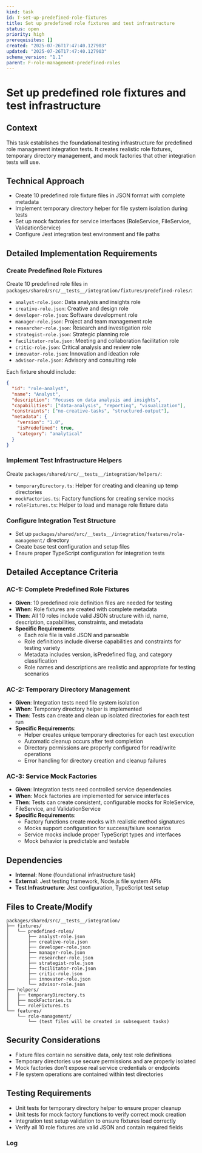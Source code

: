 ```yaml
---
kind: task
id: T-set-up-predefined-role-fixtures
title: Set up predefined role fixtures and test infrastructure
status: open
priority: high
prerequisites: []
created: "2025-07-26T17:47:40.127903"
updated: "2025-07-26T17:47:40.127903"
schema_version: "1.1"
parent: F-role-management-predefined-roles
---
```


# Set up predefined role fixtures and test infrastructure

## Context

This task establishes the foundational testing infrastructure for predefined role management integration tests. It creates realistic role fixtures, temporary directory management, and mock factories that other integration tests will use.

## Technical Approach

- Create 10 predefined role fixture files in JSON format with complete metadata
- Implement temporary directory helper for file system isolation during tests
- Set up mock factories for service interfaces (RoleService, FileService, ValidationService)
- Configure Jest integration test environment and file paths

## Detailed Implementation Requirements

### Create Predefined Role Fixtures

Create 10 predefined role files in `packages/shared/src/__tests__/integration/fixtures/predefined-roles/`:

- `analyst-role.json`: Data analysis and insights role
- `creative-role.json`: Creative and design role
- `developer-role.json`: Software development role
- `manager-role.json`: Project and team management role
- `researcher-role.json`: Research and investigation role
- `strategist-role.json`: Strategic planning role
- `facilitator-role.json`: Meeting and collaboration facilitation role
- `critic-role.json`: Critical analysis and review role
- `innovator-role.json`: Innovation and ideation role
- `advisor-role.json`: Advisory and consulting role

Each fixture should include:

```json
{
  "id": "role-analyst",
  "name": "Analyst",
  "description": "Focuses on data analysis and insights",
  "capabilities": ["data-analysis", "reporting", "visualization"],
  "constraints": ["no-creative-tasks", "structured-output"],
  "metadata": {
    "version": "1.0",
    "isPredefined": true,
    "category": "analytical"
  }
}
```

### Implement Test Infrastructure Helpers

Create `packages/shared/src/__tests__/integration/helpers/`:

- `temporaryDirectory.ts`: Helper for creating and cleaning up temp directories
- `mockFactories.ts`: Factory functions for creating service mocks
- `roleFixtures.ts`: Helper to load and manage role fixture data

### Configure Integration Test Structure

- Set up `packages/shared/src/__tests__/integration/features/role-management/` directory
- Create base test configuration and setup files
- Ensure proper TypeScript configuration for integration tests

## Detailed Acceptance Criteria

### AC-1: Complete Predefined Role Fixtures

- **Given**: 10 predefined role definition files are needed for testing
- **When**: Role fixtures are created with complete metadata
- **Then**: All 10 roles include valid JSON structure with id, name, description, capabilities, constraints, and metadata
- **Specific Requirements**:
  - Each role file is valid JSON and parseable
  - Role definitions include diverse capabilities and constraints for testing variety
  - Metadata includes version, isPredefined flag, and category classification
  - Role names and descriptions are realistic and appropriate for testing scenarios

### AC-2: Temporary Directory Management

- **Given**: Integration tests need file system isolation
- **When**: Temporary directory helper is implemented
- **Then**: Tests can create and clean up isolated directories for each test run
- **Specific Requirements**:
  - Helper creates unique temporary directories for each test execution
  - Automatic cleanup occurs after test completion
  - Directory permissions are properly configured for read/write operations
  - Error handling for directory creation and cleanup failures

### AC-3: Service Mock Factories

- **Given**: Integration tests need controlled service dependencies
- **When**: Mock factories are implemented for service interfaces
- **Then**: Tests can create consistent, configurable mocks for RoleService, FileService, and ValidationService
- **Specific Requirements**:
  - Factory functions create mocks with realistic method signatures
  - Mocks support configuration for success/failure scenarios
  - Service mocks include proper TypeScript types and interfaces
  - Mock behavior is predictable and testable

## Dependencies

- **Internal**: None (foundational infrastructure task)
- **External**: Jest testing framework, Node.js file system APIs
- **Test Infrastructure**: Jest configuration, TypeScript test setup

## Files to Create/Modify

```
packages/shared/src/__tests__/integration/
├── fixtures/
│   └── predefined-roles/
│       ├── analyst-role.json
│       ├── creative-role.json
│       ├── developer-role.json
│       ├── manager-role.json
│       ├── researcher-role.json
│       ├── strategist-role.json
│       ├── facilitator-role.json
│       ├── critic-role.json
│       ├── innovator-role.json
│       └── advisor-role.json
├── helpers/
│   ├── temporaryDirectory.ts
│   ├── mockFactories.ts
│   └── roleFixtures.ts
└── features/
    └── role-management/
        └── (test files will be created in subsequent tasks)
```

## Security Considerations

- Fixture files contain no sensitive data, only test role definitions
- Temporary directories use secure permissions and are properly isolated
- Mock factories don't expose real service credentials or endpoints
- File system operations are contained within test directories

## Testing Requirements

- Unit tests for temporary directory helper to ensure proper cleanup
- Unit tests for mock factory functions to verify correct mock creation
- Integration test setup validation to ensure fixtures load correctly
- Verify all 10 role fixtures are valid JSON and contain required fields

### Log
